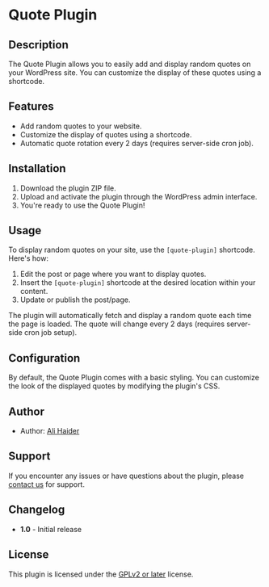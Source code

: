 # Quote Plugin

## Description

The Quote Plugin allows you to easily add and display random quotes on your WordPress site. You can customize the display of these quotes using a shortcode.

## Features

- Add random quotes to your website.
- Customize the display of quotes using a shortcode.
- Automatic quote rotation every 2 days (requires server-side cron job).

## Installation

1. Download the plugin ZIP file.
2. Upload and activate the plugin through the WordPress admin interface.
3. You're ready to use the Quote Plugin!

## Usage

To display random quotes on your site, use the `[quote-plugin]` shortcode. Here's how:

1. Edit the post or page where you want to display quotes.
2. Insert the `[quote-plugin]` shortcode at the desired location within your content.
3. Update or publish the post/page.

The plugin will automatically fetch and display a random quote each time the page is loaded. The quote will change every 2 days (requires server-side cron job setup).

## Configuration

By default, the Quote Plugin comes with a basic styling. You can customize the look of the displayed quotes by modifying the plugin's CSS.

## Author

- Author: [Ali Haider](https://github.com/alihaider0315)

## Support

If you encounter any issues or have questions about the plugin, please [contact us](https://github.com/alihaider0315) for support.

## Changelog

- **1.0** - Initial release

## License

This plugin is licensed under the [GPLv2 or later](https://www.gnu.org/licenses/gpl-2.0.html) license.

